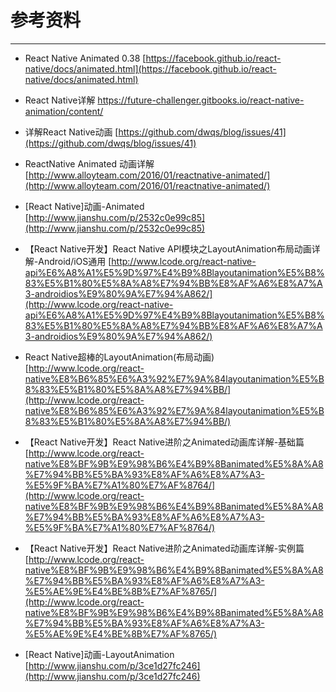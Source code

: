 # 参考资料
----
- React Native Animated 0.38 [https://facebook.github.io/react-native/docs/animated.html](https://facebook.github.io/react-native/docs/animated.html)
- React Native详解  [https://future-challenger.gitbooks.io/react-native-animation/content/ ](https://future-challenger.gitbooks.io/react-native-animation/content/)
- 详解React Native动画  [https://github.com/dwqs/blog/issues/41](https://github.com/dwqs/blog/issues/41)

- ReactNative Animated 动画详解 [http://www.alloyteam.com/2016/01/reactnative-animated/](http://www.alloyteam.com/2016/01/reactnative-animated/)

- [React Native]动画-Animated [http://www.jianshu.com/p/2532c0e99c85](http://www.jianshu.com/p/2532c0e99c85)

- 【React Native开发】React Native API模块之LayoutAnimation布局动画详解-Android/iOS通用 [http://www.lcode.org/react-native-api%E6%A8%A1%E5%9D%97%E4%B9%8Blayoutanimation%E5%B8%83%E5%B1%80%E5%8A%A8%E7%94%BB%E8%AF%A6%E8%A7%A3-androidios%E9%80%9A%E7%94%A862/](http://www.lcode.org/react-native-api%E6%A8%A1%E5%9D%97%E4%B9%8Blayoutanimation%E5%B8%83%E5%B1%80%E5%8A%A8%E7%94%BB%E8%AF%A6%E8%A7%A3-androidios%E9%80%9A%E7%94%A862/)

- React Native超棒的LayoutAnimation(布局动画) [http://www.lcode.org/react-native%E8%B6%85%E6%A3%92%E7%9A%84layoutanimation%E5%B8%83%E5%B1%80%E5%8A%A8%E7%94%BB/](http://www.lcode.org/react-native%E8%B6%85%E6%A3%92%E7%9A%84layoutanimation%E5%B8%83%E5%B1%80%E5%8A%A8%E7%94%BB/)

- 【React Native开发】React Native进阶之Animated动画库详解-基础篇 [http://www.lcode.org/react-native%E8%BF%9B%E9%98%B6%E4%B9%8Banimated%E5%8A%A8%E7%94%BB%E5%BA%93%E8%AF%A6%E8%A7%A3-%E5%9F%BA%E7%A1%80%E7%AF%8764/](http://www.lcode.org/react-native%E8%BF%9B%E9%98%B6%E4%B9%8Banimated%E5%8A%A8%E7%94%BB%E5%BA%93%E8%AF%A6%E8%A7%A3-%E5%9F%BA%E7%A1%80%E7%AF%8764/)

- 【React Native开发】React Native进阶之Animated动画库详解-实例篇 [http://www.lcode.org/react-native%E8%BF%9B%E9%98%B6%E4%B9%8Banimated%E5%8A%A8%E7%94%BB%E5%BA%93%E8%AF%A6%E8%A7%A3-%E5%AE%9E%E4%BE%8B%E7%AF%8765/](http://www.lcode.org/react-native%E8%BF%9B%E9%98%B6%E4%B9%8Banimated%E5%8A%A8%E7%94%BB%E5%BA%93%E8%AF%A6%E8%A7%A3-%E5%AE%9E%E4%BE%8B%E7%AF%8765/)

- [React Native]动画-LayoutAnimation [http://www.jianshu.com/p/3ce1d27fc246](http://www.jianshu.com/p/3ce1d27fc246)
